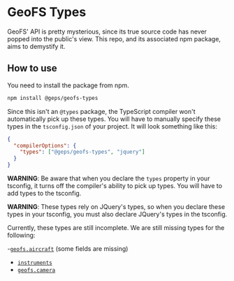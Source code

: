# GeoFS Types

GeoFS' API is pretty mysterious, since its true source code has never popped into the public's view. This repo, and its associated npm package, aims to demystify it.

## How to use

You need to install the package from npm.

```sh
npm install @geps/geofs-types
```

Since this isn't an `@types` package, the TypeScript compiler won't automatically pick up these types. You will have to manually specify these types in the `tsconfig.json` of your project. It will look something like this:

```json
{
  "compilerOptions": {
    "types": ["@geps/geofs-types", "jquery"]
  }
}
```

**WARNING**: Be aware that when you declare the `types` property in your tsconfig, it turns off the compiler's ability to pick up types. You will have to add types to the tsconfig.

**WARNING**: These types rely on JQuery's types, so when you declare these types in your tsconfig, you must also declare JQuery's types in the tsconfig.

Currently, these types are still incomplete. We are still missing types for the following:

-[`geofs.aircraft`](./typings/geofs/aircraft.d.ts) (some fields are missing)
- [`instruments`](./typings/instruments.d.ts)
- [`geofs.camera`](./typings/geofs/camera.d.ts)

<!-- ## How to contribute

We accept PRs! Read our [contributing guide](./CONTRIBUTING.md) for more info. -->

